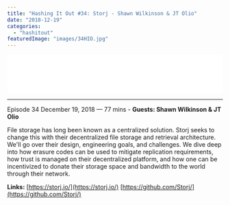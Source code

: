 ```yaml
---
title: "Hashing It Out #34: Storj - Shawn Wilkinson & JT Olio"
date: "2018-12-19"
categories: 
  - "hashitout"
featuredImage: "images/34HIO.jpg"
---
```


<iframe style="border: none;" src="//html5-player.libsyn.com/embed/episode/id/7976960/height/90/theme/custom/thumbnail/yes/preload/no/direction/backward/render-playlist/no/custom-color/87A93A/" width="100%" height="90" scrolling="no" allowfullscreen="allowfullscreen"></iframe>

* * *

 Episode 34 December 19, 2018 — 77 mins - **Guests: Shawn Wilkinson & JT Olio**

File storage has long been known as a centralized solution. Storj seeks to change this with their decentralized file storage and retrieval architecture. We'll go over their design, engineering goals, and challenges. We dive deep into how erasure codes can be used to mitigate replication requirements, how trust is managed on their decentralized platform, and how one can be incentivized to donate their storage space and bandwidth to the world through their network.

**Links:** [https://storj.io/](https://storj.io/) [https://github.com/Storj/](https://github.com/Storj/)
